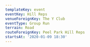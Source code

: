 ```yaml
---
templateKey: event
eventKey: Hill Reps
venueForeignKey: The Y Club
eventType: Group Run
terrain: Road
routeForeignKey: Peel Park Hill Reps
startsAt: '2020-01-09 18:30'
---
```

